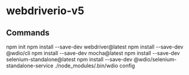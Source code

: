 # webdriverio-v5

## Commands
npm init
npm install --save-dev webdriver@latest 
npm install --save-dev @wdio/cli 
npm install --save-dev mocha@latest 
npm install --save-dev selenium-standalone@latest
npm install --save-dev @wdio/selenium-standalone-service
./node_modules/.bin/wdio config

